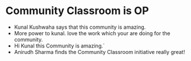 # Community Classroom is OP

- Kunal Kushwaha says that this community is amazing.
- More power to kunal. love the work which your are doing for the community.
- Hi Kunal this Community is amazing.`
- Anirudh Sharma finds the Community Classroom initiative really great!
